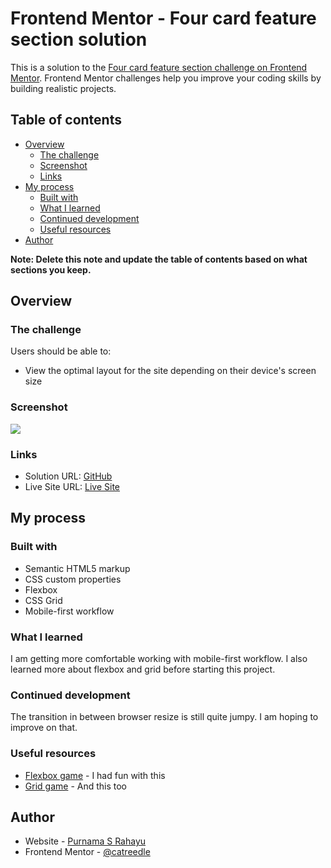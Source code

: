 # Frontend Mentor - Four card feature section solution

This is a solution to the [Four card feature section challenge on Frontend Mentor](https://www.frontendmentor.io/challenges/four-card-feature-section-weK1eFYK). Frontend Mentor challenges help you improve your coding skills by building realistic projects. 

## Table of contents

- [Overview](#overview)
  - [The challenge](#the-challenge)
  - [Screenshot](#screenshot)
  - [Links](#links)
- [My process](#my-process)
  - [Built with](#built-with)
  - [What I learned](#what-i-learned)
  - [Continued development](#continued-development)
  - [Useful resources](#useful-resources)
- [Author](#author)

**Note: Delete this note and update the table of contents based on what sections you keep.**

## Overview

### The challenge

Users should be able to:

- View the optimal layout for the site depending on their device's screen size

### Screenshot

![](./screenshot.jpg)

### Links

- Solution URL: [GitHub](https://github.com/catreedle/four-card-feature)
- Live Site URL: [Live Site](https://four-card-feature-nine-omega.vercel.app/)

## My process

### Built with

- Semantic HTML5 markup
- CSS custom properties
- Flexbox
- CSS Grid
- Mobile-first workflow

### What I learned

I am getting more comfortable working with mobile-first workflow. I also learned more about flexbox and grid before starting this project.

### Continued development

The transition in between browser resize is still quite jumpy. I am hoping to improve on that.


### Useful resources

- [Flexbox game](https://flexboxfroggy.com/) - I had fun with this
- [Grid game](https://cssgridgarden.com/) - And this too

## Author

- Website - [Purnama S Rahayu](https://purnamaa.dev)
- Frontend Mentor - [@catreedle](https://www.frontendmentor.io/profile/catreedle)
